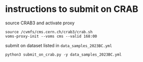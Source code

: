 # instructions to submit on CRAB
source CRAB3 and activate proxy
```
source /cvmfs/cms.cern.ch/crab3/crab.sh
voms-proxy-init --voms cms --valid 168:00
```
submit on dataset listed in `data_samples_2023BC.yml`
```
python3 submit_on_crab.py -y data_samples_2023BC.yml
```
